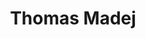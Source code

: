 ---
layout: 'default'
title: 'Thomas Madej'
isPage: false

twitter: 'thefuri'
email: 'tom@softwareniagara.com'
website: 'http://www.furi.ca'
avatar: '/images/organizers/tom.gif'
---